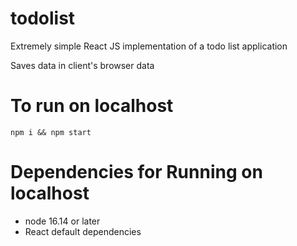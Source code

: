 # todolist

Extremely simple React JS implementation of a todo list application

Saves data in client's browser data

# To run on localhost
`npm i && npm start`

# Dependencies for Running on localhost 

- node 16.14 or later
- React default dependencies
